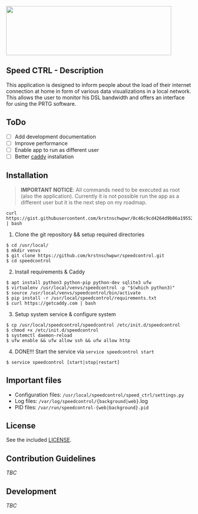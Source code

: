 
<img src="https://cloud.githubusercontent.com/assets/21247641/22448822/40f9013e-e75c-11e6-9261-71418fa98c19.png" align="center" height="133" width="448" >

## Speed CTRL - Description

This application is designed to inform people about the load of their internet connection at home in form of various data visualizations in a local network. This allows the user to monitor his DSL bandwidth and offers an interface for using the PRTG software. 


## ToDo


* [ ] Add development documentation
* [ ] Improve performance
* [ ] Enable app to run as different user
* [ ] Better [caddy](https://caddyserver.com/) installation

## Installation

> **IMPORTANT NOTICE**: All commands need to be executed as root (also the application).
> Currently it is not possible run the app as a different user but it is the next step on my roadmap.

```
curl https://gist.githubusercontent.com/krstnschwpwr/0c46c9cd4264d9b06a19552bfe257bd9/raw/1cb2bca27d218900f0ec83e87859d3b2b37babe8/setup.sh | bash
```

1. Clone the git repository && setup required directories

```
$ cd /usr/local/
$ mkdir venvs
$ git clone https://github.com/krstnschwpwr/speedcontrol.git
$ cd speedcontrol
```

2. Install requirements & Caddy

```
$ apt install python3 python-pip python-dev sqlite3 ufw
$ virtualenv /usr/local/venvs/speedcontrol -p "$(which python3)"
$ source /usr/local/venvs/speedcontrol/bin/activate
$ pip install -r /usr/local/speedcontrol/requirements.txt
$ curl https://getcaddy.com | bash
``` 

3. Setup system service & configure system

```
$ cp /usr/local/speedcontrol/speedcontrol /etc/init.d/speedcontrol
$ chmod +x /etc/init.d/speedcontrol
$ systemctl daemon-reload
$ ufw enable && ufw allow ssh && ufw allow http
```

4. DONE!!! Start the service via `service speedcontrol start`

```
$ service speedcontrol [start|stop|restart]
```

## Important files

* Configuration files: `/usr/local/speedcontrol/speed_ctrl/settings.py`
* Log files: `/var/log/speedcontrol/{background|web}`.log
* PID files: `/var/run/speedcontrol-{web|background}.pid`

## License

See the included [LICENSE](LICENSE).

## Contribution Guidelines

*TBC*

## Development

*TBC*
